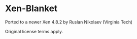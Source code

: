 # Xen-Blanket

Ported to a newer Xen 4.8.2 by Ruslan Nikolaev (Virginia Tech)

Original license terms apply.
